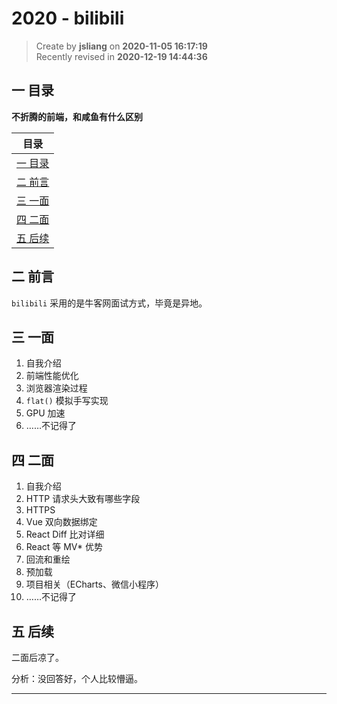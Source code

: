 2020 - bilibili
===

> Create by **jsliang** on **2020-11-05 16:17:19**  
> Recently revised in **2020-12-19 14:44:36**

<!-- 目录开始 -->
## 一 目录

**不折腾的前端，和咸鱼有什么区别**

| 目录 |
| --- |
| [一 目录](#chapter-one) |
| [二 前言](#chapter-two) |
| [三 一面](#chapter-three) |
| [四 二面](#chapter-four) |
| [五 后续](#chapter-five) |
<!-- 目录结束 -->

## 二 前言



`bilibili` 采用的是牛客网面试方式，毕竟是异地。

## 三 一面



1. 自我介绍
2. 前端性能优化
3. 浏览器渲染过程
4. `flat()` 模拟手写实现
5. GPU 加速
6. ……不记得了

## 四 二面



1. 自我介绍
2. HTTP 请求头大致有哪些字段
3. HTTPS
4. Vue 双向数据绑定
5. React Diff 比对详细
6. React 等 MV* 优势
7. 回流和重绘
8. 预加载
9. 项目相关（ECharts、微信小程序）
10. ……不记得了

## 五 后续



二面后凉了。

分析：没回答好，个人比较懵逼。

---


